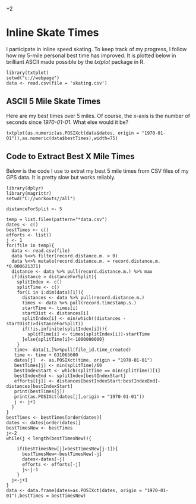 +2

# Inline Skate Times

I participate in inline speed skating. To keep track of my progress, I follow how my 5-mile personal best time has improved. It is plotted below in brilliant ASCII made possible by the *txtplot* package in R. 

```{r setup, include=FALSE}
library(txtplot)
setwd("c://webpage")
data <- read.csv(file = 'skating.csv') 
```

## ASCII 5 Mile Skate Times

Here are my best times over 5 miles. Of course, the x-axis is the number of seconds since *1970-01-01*. What else would it be?

```{r output, echo=FALSE}
txtplot(as.numeric(as.POSIXct(data$dates, origin = "1970-01-01")),as.numeric(data$bestTimes),width=75)
```

## Code to Extract Best X Mile Times

Below is the code I use to extrat my best 5 mile times from CSV files of my GPS data. It is pretty slow but works reliably. 

```{r,splitExtract,eval=FALSE, echo=TRUE}
library(dplyr)
library(magrittr)
setwd("C://workouts//all")

distanceForSplit <- 5

temp = list.files(pattern="*data.csv")
dates <- c()
bestTimes <- c()
efforts <- list()
j <- 1
for(file in temp){
  data <- read.csv(file)
  data %<>% filter(record.distance.m. > 0)
  data %<>% mutate(record.distance.m. = record.distance.m. *0.000621371)
  distance <- data %>% pull(record.distance.m.) %>% max
  if(distance > distanceForSplit){
    splitIndex <- c()
    splitTime <- c()
    for(i in 1:dim(data)[1]){
      distances <- data %>% pull(record.distance.m.)
      times <- data %>% pull(record.timestamp.s.)
      startTime <- times[i]
      startDist <- distances[i] 
      splitIndex[i] <- min(which((distances - startDist)>distanceForSplit))
      if(!is.infinite(splitIndex[i])){
        splitTime[i] <- times[splitIndex[i]]-startTime
      }else{splitTime[i]<-1000000000}
    }
   time<- data[1,]%>%pull(file_id.time_created)
   time <- time + 631065600 
   dates[j]  <- as.POSIXct(time, origin = "1970-01-01")
   bestTimes[j] <- min(splitTime)/60
   bestIndexStart <- which(splitTime == min(splitTime))[1]
   bestIndexEnd <- splitIndex[bestIndexStart]
   efforts[[j]] <- distances[bestIndexStart:bestIndexEnd]-distances[bestIndexStart]
   print(bestTimes[j])
   print(as.POSIXct(dates[j],origin = "1970-01-01"))
   j <- j+1
  }
}
bestTimes <- bestTimes[order(dates)]
dates <- dates[order(dates)]
bestTimesNew <- bestTimes
j<-2
while(j < length(bestTimesNew)){
  
    if(bestTimesNew[j]>bestTimesNew[j-1]){
      bestTimesNew<-bestTimesNew[-j]
      dates<-dates[-j]
      efforts <- efforts[-j]
      j<-j-1
    }
  j<-j+1
}  
data <- data.frame(dates=as.POSIXct(dates, origin = "1970-01-01"),bestTimes = bestTimesNew)
```